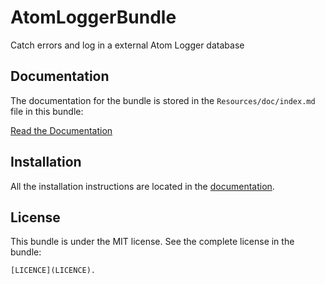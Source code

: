 AtomLoggerBundle
================

Catch errors and log in a external Atom Logger database

Documentation
-------------

The documentation for the bundle is stored in the `Resources/doc/index.md` file in this bundle:

[Read the Documentation](https://github.com/frodosghost/AtomLoggerBundle/blob/master/Resources/doc/index.md)

Installation
------------

All the installation instructions are located in the [documentation](https://github.com/frodosghost/AtomLoggerBundle/blob/master/Resources/doc/index.md).

License
-------

This bundle is under the MIT license. See the complete license in the bundle:

    [LICENCE](LICENCE).